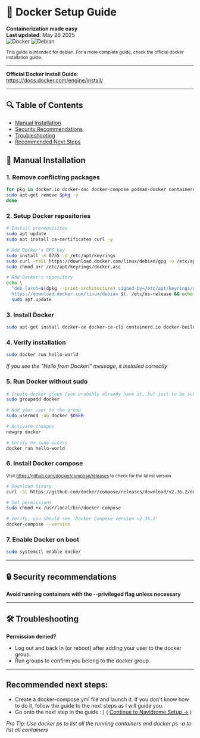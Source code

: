 # 🐳 Docker Setup Guide  
**Containerization made easy**  
**Last updated**: May 26 2025  
![Docker](https://img.shields.io/badge/Docker-Supported-blue)
![Debian](https://img.shields.io/badge/Debian-Compatible-red)

<sub>This guide is intended for debian. For a more complete guide, check the official docker installation guide.</sub>

---

**Official Docker Install Guide**:  
https://docs.docker.com/engine/install/

---

## 🔍 Table of Contents

- [Manual Installation](#-manual-installation)
- [Security Recommendations](#-security-recommendations)
- [Troubleshooting](#-troubleshooting)
- [Recommended Next Steps](#recommended-next-steps)


## 🚀 Manual Installation  

### 1. Remove conflicting packages 
```bash
for pkg in docker.io docker-doc docker-compose podman-docker containerd runc; do
sudo apt-get remove $pkg -y
done
```
### 2. Setup Docker repositories
```bash
# Install prerequisites
sudo apt update
sudo apt install ca-certificates curl -y

# Add Docker's GPG key
sudo install -m 0755 -d /etc/apt/keyrings
sudo curl -fsSL https://download.docker.com/linux/debian/gpg -o /etc/apt/keyrings/docker.asc
sudo chmod a+r /etc/apt/keyrings/docker.asc

# Add Docker's repository
echo \
  "deb [arch=$(dpkg --print-architecture) signed-by=/etc/apt/keyrings/docker.asc] \
  https://download.docker.com/linux/debian $(. /etc/os-release && echo "$VERSION_CODENAME") stable" | sudo tee /etc/apt/sources.list.d/docker.list > /dev/null
  sudo apt update
```
### 3. Install Docker 
```bash
sudo apt-get install docker-ce docker-ce-cli containerd.io docker-buildx-plugin docker-compose-plugin -y
```
### 4. Verify installation
```bash
sudo docker run hello-world
```
*If you see the "Hello from Docker!" message, it installed correctly*
### 5. Run Docker without sudo
```bash
# Create docker group (you probably already have it, but just to be sure)
sudo groupadd docker

# Add your user to the group
sudo usermod -aG docker $USER

# Activate changes
newgrp docker

# Verify no sudo access
docker run hello-world
```
### 6. Install Docker compose
<sub>Visit https://github.com/docker/compose/releases to check for the latest version</sub>
```bash
# Download binary
curl -SL https://github.com/docker/compose/releases/download/v2.36.2/docker-compose-linux-x86_64 -o /usr/local/bin/docker-compose

# Set permissions
sudo chmod +x /usr/local/bin/docker-compose

# Verify, you should see 'Docker Compose version v2.36.2'
docker-compose --version
```
### 7. Enable Docker on boot
```bash
sudo systemctl enable docker
```

---

## 🔒 Security recommendations
**Avoid running containers with the --privileged flag unless necessary**

---

## 🛠️ Troubleshooting
 **Permission denied?**
- Log out and back in (or reboot) after adding your user to the docker group.
- Run groups to confirm you belong to the docker group.

---

## Recommended next steps:
- Create a docker-compose.yml file and launch it. If you don't know how to do it, follow the guide to the next steps as I will guide you.
- Go onto the next step in the guide : ) ( [Continue to Navidrome Setup →](../navidrome/INSTALL.md) )

*Pro Tip: Use docker ps to list all the running containers and docker ps -a to list all containers*
